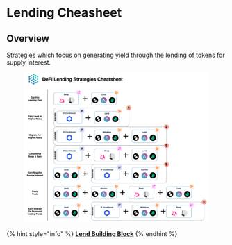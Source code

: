# Lending Cheasheet

## Overview

Strategies which focus on generating yield through the lending of tokens for supply interest.

<figure><img src="../../../.gitbook/assets/Cheatsheet- Lend.jpg" alt=""><figcaption></figcaption></figure>

{% hint style="info" %}
[**Lend Building Block**](../../../factor-building-blocks/lend.md)
{% endhint %}
